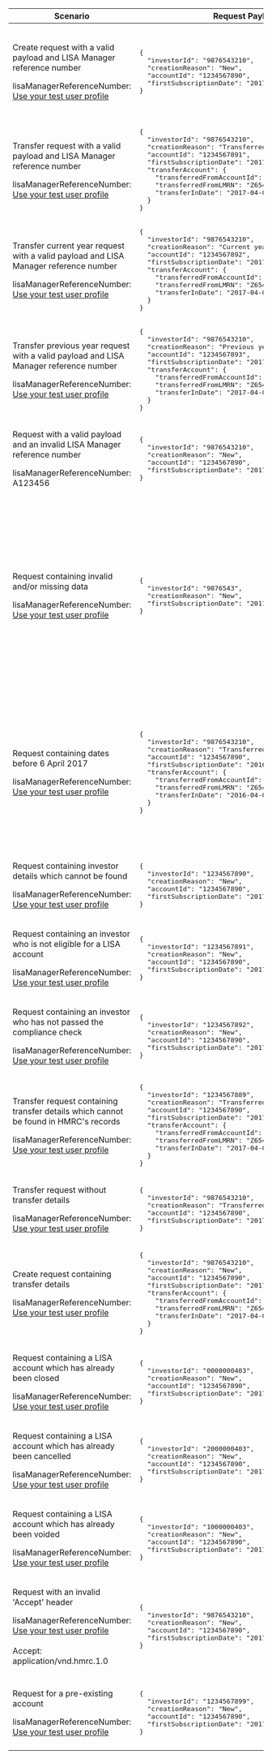 <table>
    <col width="25%">
    <col width="40%">
    <col width="35%">
    <thead>
        <tr>
            <th>Scenario</th>
            <th>Request Payload</th>
            <th>Response</th>
        </tr>
    </thead>
    <tbody>
        <tr>
            <td><p>Create request with a valid payload and LISA Manager reference number</p><p class ="code--block">lisaManagerReferenceNumber: <a href="#testing">Use your test user profile</a></p></td>
            <td>
<pre class="code--block">
{
  "investorId": "9876543210",
  "creationReason": "New",
  "accountId": "1234567890",
  "firstSubscriptionDate": "2017-04-06"
}
</pre>
            </td>
            <td><p>HTTP status: <code class="code--slim">201 (Created)</code></p>
<pre class="code--block">
{
  "status": 201,
  "success": true,
  "data": {
    "message": "Account created",
    "accountId": "1234567890"
  }
}
</pre>
            </td>
        </tr>
        <tr>
            <td><p>Transfer request with a valid payload and LISA Manager reference number</p><p class ="code--block">lisaManagerReferenceNumber: <a href="#testing">Use your test user profile</a></p></td>
            <td>
<pre class="code--block">
{
  "investorId": "9876543210",
  "creationReason": "Transferred",
  "accountId": "1234567891",
  "firstSubscriptionDate": "2017-04-06",
  "transferAccount": {
    "transferredFromAccountId": "8765432100",
    "transferredFromLMRN": "Z654321",
    "transferInDate": "2017-04-06"
  }
}
</pre>
            </td>
            <td><p>HTTP status: <code class="code--slim">201 (Created)</code></p>
<pre class="code--block">
{
  "status": 201,
  "success": true,
  "data": {
    "message": "Account transferred",
    "accountId": "1234567891"
  }
}
</pre>
            </td>
        </tr>
        <tr>
            <td><p>Transfer current year request with a valid payload and LISA Manager reference number</p><p class ="code--block">lisaManagerReferenceNumber: <a href="#testing">Use your test user profile</a></p></td>
            <td>
<pre class="code--block">
{
  "investorId": "9876543210",
  "creationReason": "Current year funds transferred",
  "accountId": "1234567892",
  "firstSubscriptionDate": "2017-04-06",
  "transferAccount": {
    "transferredFromAccountId": "8765432100",
    "transferredFromLMRN": "Z654321",
    "transferInDate": "2017-04-06"
  }
}
</pre>
            </td>
            <td><p>HTTP status: <code class="code--slim">201 (Created)</code></p>
<pre class="code--block">
{
  "status": 201,
  "success": true,
  "data": {
    "message": "Account transferred",
    "accountId": "1234567892"
  }
}
</pre>
            </td>
        </tr>
        <tr>
            <td><p>Transfer previous year request with a valid payload and LISA Manager reference number</p><p class ="code--block">lisaManagerReferenceNumber: <a href="#testing">Use your test user profile</a></p></td>
            <td>
<pre class="code--block">
{
  "investorId": "9876543210",
  "creationReason": "Previous year funds transferred",
  "accountId": "1234567893",
  "firstSubscriptionDate": "2017-04-06",
  "transferAccount": {
    "transferredFromAccountId": "8765432100",
    "transferredFromLMRN": "Z654321",
    "transferInDate": "2017-04-06"
  }
}
</pre>
            </td>
            <td><p>HTTP status: <code class="code--slim">201 (Created)</code></p>
<pre class="code--block">
{
  "status": 201,
  "success": true,
  "data": {
    "message": "Account transferred",
    "accountId": "1234567893"
  }
}
</pre>
            </td>
        </tr>
        <tr>
            <td><p>Request with a valid payload and an invalid LISA Manager reference number</p><p class ="code--block">lisaManagerReferenceNumber: A123456</p></td>
            <td>
<pre class="code--block">
{
  "investorId": "9876543210",
  "creationReason": "New",
  "accountId": "1234567890",
  "firstSubscriptionDate": "2017-04-06"
}
</pre>
            </td>
            <td><p>HTTP status: <code class="code--slim">400 (Bad Request)</code></p>
<pre class="code--block">
{
  "code": "BAD_REQUEST",
  "message": "Enter lisaManagerReferenceNumber in the correct format, like Z1234"
}
</pre>
            </td>
        </tr>
        <tr>
            <td><p>Request containing invalid and/or missing data</p><p class ="code--block">lisaManagerReferenceNumber: <a href="#testing">Use your test user profile</a></p></td>
            <td>
<pre class="code--block">
{
  "investorId": "9876543",
  "creationReason": "New",
  "firstSubscriptionDate": "2011"
}
</pre>
            </td>
            <td><p>HTTP status: <code class="code--slim">400 (Bad Request)</code></p>
<pre class="code--block">
{
  "code": "BAD_REQUEST",
  "message": "Bad Request",
  "errors": [
    {
      "code": "INVALID_DATE",
      "message": "Date is invalid",
      "path": "/firstSubscriptionDate"
    },
    {
      "code": "INVALID_FORMAT",
      "message": "Invalid format has been used",
      "path": "/investorId"
    },
    {
      "code": "MISSING_FIELD",
      "message": "This field is required",
      "path": "/accountId"
    }
  ]
}
</pre>
            </td>
        </tr>
        <tr>
            <td><p>Request containing dates before 6 April 2017</p><p class ="code--block">lisaManagerReferenceNumber: <a href="#testing">Use your test user profile</a></p></td>
            <td>
<pre class="code--block">
{
  "investorId": "9876543210",
  "creationReason": "Transferred",
  "accountId": "1234567890",
  "firstSubscriptionDate": "2016-04-06",
  "transferAccount": {
    "transferredFromAccountId": "8765432100",
    "transferredFromLMRN": "Z654321",
    "transferInDate": "2016-04-06"
  }
}
</pre>
            </td>
            <td><p>HTTP status: <code class="code--slim">403 (Forbidden)</code></p>
<pre class="code--block">
{
  "code": "FORBIDDEN",
  "message": "There is a problem with the request data",
  "errors": [
    {
      "code": "INVALID_DATE",
      "message": "The firstSubscriptionDate cannot be before 6 April 2017",
      "path": "/firstSubscriptionDate"
    },
    {
      "code": "INVALID_DATE",
      "message": "The transferInDate cannot be before 6 April 2017",
      "path": "/transferAccount/transferInDate"
    }
  ]
}
</pre>
            </td>
        </tr>
        <tr>
            <td><p>Request containing investor details which cannot be found</p><p class ="code--block">lisaManagerReferenceNumber: <a href="#testing">Use your test user profile</a></p></td>
            <td>
<pre class="code--block">
{
  "investorId": "1234567890",
  "creationReason": "New",
  "accountId": "1234567890",
  "firstSubscriptionDate": "2017-04-06"
}
</pre>
            </td>
            <td><p>HTTP status: <code class="code--slim">403 (Forbidden)</code></p>
<pre class="code--block">
{
  "code": "INVESTOR_NOT_FOUND",
  "message": "The investor details given do not match with HMRC’s records"
}
</pre>
            </td>
        </tr>
        <tr>
            <td><p>Request containing an investor who is not eligible for a LISA account</p><p class ="code--block">lisaManagerReferenceNumber: <a href="#testing">Use your test user profile</a></p></td>
            <td>
<pre class="code--block">
{
  "investorId": "1234567891",
  "creationReason": "New",
  "accountId": "1234567890",
  "firstSubscriptionDate": "2017-04-06"
}
</pre>
            </td>
            <td><p>HTTP status: <code class="code--slim">403 (Forbidden)</code></p>
<pre class="code--block">
{
  "code": "INVESTOR_ELIGIBILITY_CHECK_FAILED",
  "message": "The investor is not eligible for a LISA account"
}
</pre>
            </td>
        </tr>
        <tr>
            <td><p>Request containing an investor who has not passed the compliance check</p><p class ="code--block">lisaManagerReferenceNumber: <a href="#testing">Use your test user profile</a></p></td>
            <td>
<pre class="code--block">
{
  "investorId": "1234567892",
  "creationReason": "New",
  "accountId": "1234567890",
  "firstSubscriptionDate": "2017-04-06"
}
</pre>
            </td>
            <td><p>HTTP status: <code class="code--slim">403 (Forbidden)</code></p>
<pre class="code--block">
{
  "code": "INVESTOR_COMPLIANCE_CHECK_FAILED",
  "message": "You cannot create or transfer a LISA account because the investor has failed a compliance check"
}
</pre>
            </td>
        </tr>
        <tr>
            <td><p>Transfer request containing transfer details which cannot be found in HMRC's records</p><p class ="code--block">lisaManagerReferenceNumber: <a href="#testing">Use your test user profile</a></p></td>
            <td>
<pre class="code--block">
{
  "investorId": "1234567889",
  "creationReason": "Transferred",
  "accountId": "1234567890",
  "firstSubscriptionDate": "2017-04-06",
  "transferAccount": {
    "transferredFromAccountId": "8765432100",
    "transferredFromLMRN": "Z654321",
    "transferInDate": "2017-04-06"
  }
}
</pre>
            </td>
            <td><p>HTTP status: <code class="code--slim">403 (Forbidden)</code></p>
<pre class="code--block">
{
  "code": "PREVIOUS_INVESTOR_ACCOUNT_DOES_NOT_EXIST",
  "message": "The transferredFromAccountId and transferredFromLMRN given do not match an account on HMRC’s records"
}
</pre>
            </td>
        </tr>
        <tr>
            <td><p>Transfer request without transfer details</p><p class ="code--block">lisaManagerReferenceNumber: <a href="#testing">Use your test user profile</a></p></td>
            <td>
<pre class="code--block">
{
  "investorId": "9876543210",
  "creationReason": "Transferred",
  "accountId": "1234567890",
  "firstSubscriptionDate": "2017-04-06"
}
</pre>
            </td>
            <td><p>HTTP status: <code class="code--slim">403 (Forbidden)</code></p>
<pre class="code--block">
{
  "code": "TRANSFER_ACCOUNT_DATA_NOT_PROVIDED",
  "message": "You must give a transferredFromAccountId, transferredFromLMRN and transferInDate when the creationReason is transferred, current or previous year funds transferred"
}
</pre>
            </td>
        </tr>
        <tr>
            <td><p>Create request containing transfer details</p><p class ="code--block">lisaManagerReferenceNumber: <a href="#testing">Use your test user profile</a></p></td>
            <td>
<pre class="code--block">
{
  "investorId": "9876543210",
  "creationReason": "New",
  "accountId": "1234567890",
  "firstSubscriptionDate": "2017-04-06",
  "transferAccount": {
    "transferredFromAccountId": "8765432100",
    "transferredFromLMRN": "Z654321",
    "transferInDate": "2017-04-06"
  }
}
</pre>
            </td>
            <td><p>HTTP status: <code class="code--slim">403 (Forbidden)</code></p>
<pre class="code--block">
{
  "code": "TRANSFER_ACCOUNT_DATA_PROVIDED",
  "message": "You must only give a transferredFromAccountId, transferredFromLMRN, and transferInDate when the creationReason is transferred, current or previous year funds transferred"
}
</pre>
            </td>
        </tr>
        <tr>
            <td><p>Request containing a LISA account which has already been closed</p><p class ="code--block">lisaManagerReferenceNumber: <a href="#testing">Use your test user profile</a></p></td>
            <td>
<pre class="code--block">
{
  "investorId": "0000000403",
  "creationReason": "New",
  "accountId": "1234567890",
  "firstSubscriptionDate": "2017-04-06"
}
</pre>
            </td>
            <td><p>HTTP status: <code class="code--slim">403 (Forbidden)</code></p>
<pre class="code--block">
{
  "code": "INVESTOR_ACCOUNT_ALREADY_CLOSED",
  "message": "The LISA account is already closed"
}
</pre>
            </td>
        </tr>
        <tr>
            <td><p>Request containing a LISA account which has already been cancelled</p><p class ="code--block">lisaManagerReferenceNumber: <a href="#testing">Use your test user profile</a></p></td>
            <td>
<pre class="code--block">
{
  "investorId": "2000000403",
  "creationReason": "New",
  "accountId": "1234567890",
  "firstSubscriptionDate": "2017-04-06"
}
</pre>
            </td>
            <td><p>HTTP status: <code class="code--slim">403 (Forbidden)</code></p>
<pre class="code--block">
{
  "code": "INVESTOR_ACCOUNT_ALREADY_CANCELLED",
  "message": "The LISA account is already cancelled"
}
</pre>
            </td>
        </tr>
        <tr>
            <td><p>Request containing a LISA account which has already been voided</p><p class ="code--block">lisaManagerReferenceNumber: <a href="#testing">Use your test user profile</a></p></td>
            <td>
<pre class="code--block">
{
  "investorId": "1000000403",
  "creationReason": "New",
  "accountId": "1234567890",
  "firstSubscriptionDate": "2017-04-06"
}
</pre>
            </td>
            <td><p>HTTP status: <code class="code--slim">403 (Forbidden)</code></p>
<pre class="code--block">
{
  "code": "INVESTOR_ACCOUNT_ALREADY_VOID",
  "message": "The LISA account is already void"
}
</pre>
            </td>
        </tr>
        <tr>
            <td><p>Request with an invalid 'Accept' header</p><p class ="code--block">lisaManagerReferenceNumber: <a href="#testing">Use your test user profile</a><br><br>Accept: application/vnd.hmrc.1.0</p></td>
            <td>
<pre class="code--block">
{
  "investorId": "9876543210",
  "creationReason": "New",
  "accountId": "1234567890",
  "firstSubscriptionDate": "2017-04-06"
}
</pre>
            </td>
            <td><p>HTTP status: <code class="code--slim">406 (Not Acceptable)</code></p>
<pre class="code--block">
{
  "code": "ACCEPT_HEADER_INVALID",
  "message": "The accept header is missing or invalid"
}
</pre>
            </td>
        </tr>
        <tr>
            <td><p>Request for a pre-existing account</p><p class ="code--block">lisaManagerReferenceNumber: <a href="#testing">Use your test user profile</a></p></td>
            <td>
<pre class="code--block">
{
  "investorId": "1234567899",
  "creationReason": "New",
  "accountId": "1234567890",
  "firstSubscriptionDate": "2017-04-06"
}
</pre>
            </td>
            <td><p>HTTP status: <code class="code--slim">409 (Conflict)</code></p>
<pre class="code--block">
{
  "code": "INVESTOR_ACCOUNT_ALREADY_EXISTS",
  "message": "This investor already has a LISA account",
  "accountId": "1234567890"
}
</pre>
            </td>
        </tr>
    </tbody>
</table>